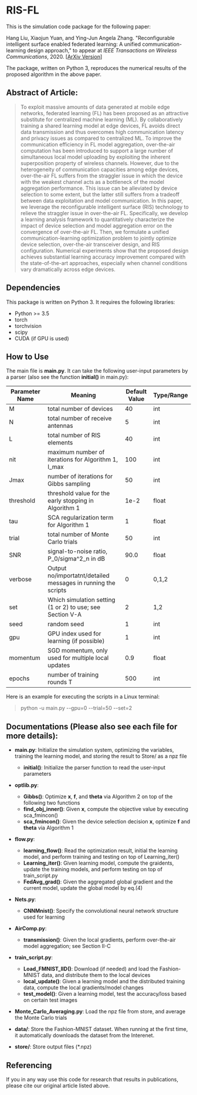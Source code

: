 # RIS-FL

This is the simulation code package for the following paper:

Hang Liu, Xiaojun Yuan, and Ying-Jun Angela Zhang. "Reconfigurable intelligent surface enabled federated learning: A unified communication-learning design approach," to appear at *IEEE Transactions on Wireless Communications*, 2020. [[ArXiv Version](https://arxiv.org/abs/2011.10282)]

The package, written on Python 3, reproduces the numerical results of the proposed algorithm in the above paper.


## Abstract of Article:

> To exploit massive amounts of data generated at mobile edge networks, federated learning (FL) has been proposed as an attractive substitute for centralized machine learning (ML). By collaboratively training a shared learning model at edge devices, FL avoids direct data transmission and thus overcomes high communication latency and privacy issues as compared to centralized ML. To improve the communication efficiency in FL model aggregation, over-the-air computation has been introduced to support a large number of simultaneous local model uploading by exploiting the inherent superposition property of wireless channels. However, due to the heterogeneity of communication capacities among edge devices, over-the-air FL suffers from the straggler issue in which the device with the weakest channel acts as a bottleneck of the model aggregation performance. This issue can be alleviated by device selection to some extent, but the latter still suffers from a tradeoff between data exploitation and model communication. In this paper, we leverage the reconfigurable intelligent surface (RIS) technology to relieve the straggler issue in over-the-air FL. Specifically, we develop a learning analysis framework to quantitatively characterize the impact of device selection and model aggregation error on the convergence of over-the-air FL. Then, we formulate a unified communication-learning optimization problem to jointly optimize device selection, over-the-air transceiver design, and RIS configuration. Numerical experiments show that the proposed design achieves substantial learning accuracy improvement compared with the state-of-the-art approaches, especially when channel conditions vary dramatically across edge devices.

 
## Dependencies
This package is written on Python 3. It requires the following libraries:
* Python >= 3.5
* torch
* torchvision
* scipy
* CUDA (if GPU is used)

## How to Use
The main file is **main.py**. It can take the following user-input parameters by a parser (also see the function **initial()** in main.py):

| Parameter Name  | Meaning| Default Value| Type/Range |
| ---------- | -----------|-----------|-----------|
| M   | total number of devices   |40   |int   |
| N   | total number of receive antennas   |5   |int   |
| L   | total number of RIS elements   |40   |int   |
| nit   | maximum number of iterations for Algorithm 1, I_max   |100   |int   |
| Jmax   | number of iterations for Gibbs sampling   |50   |int   |
| threshold   | threshold value for the early stopping in Algorithm 1   |1e-2   |float   |
| tau   | SCA regularization term for Algorithm 1   |1   |float   |
| trial   | total number of Monte Carlo trials   |50   |int   |
| SNR   | signal-to-noise ratio, P_0/sigma^2_n in dB  |90.0   |float   |
| verbose   | Output no/importatnt/detailed messages in running the scripts   |0   |0,1,2   |
| set   | Which simulation setting (1 or 2) to use; see Section V-A   |2   |1,2   |
| seed   | random seed   |1   |int   |
|  gpu  | GPU index used for learning (if possible)   |1   |int   |
| momentum   | SGD momentum, only used for multiple local updates   |0.9   |float   |
| epochs   | number of training rounds T   |500   |int   |

Here is an example for executing the scripts in a Linux terminal:
> python -u main.py --gpu=0 --trial=50 --set=2


## Documentations (Please also see each file for more details):

* __main.py__: Initialize the simulation system, optimizing the variables, training the learning model, and storing the result to Store/ as a npz file
    * __initial()__: Initialize the parser function to read the user-input parameters
    
* __optlib.py__:
    * __Gibbs()__: Optimize __x__,  __f__, and __theta__ via Algorithm 2 on top of the following two functions
    * __find_obj_inner()__: Given __x__, compute the objective value by executing sca_fmincon()
    * __sca_fmincon()__: Given the device selection decision __x__, optimize __f__ and __theta__ via Algorithm 1
* __flow.py__: 
    * __learning_flow()__: Read the optimization result, initial the learning model, and perform training and testing on top of Learning_iter()
    * __Learning_iter()__: Given learning model, compute the graidents, update the training models, and perform testing on top of train_script.py
    * __FedAvg_grad()__: Given the aggregated global gradient and the current model, update the global model by eq.(4)
* __Nets.py__: 
    * __CNNMnist()__: Specify the convolutional neural network structure used for learning
* __AirComp.py__:
    * __transmission()__: Given the local gradients, perform over-the-air model aggregation; see Section II-C 
* __train_script.py__:
    * __Load_FMNIST_IID()__: Download (if needed) and load the Fashion-MNIST data, and distribute them to the local devices
    * __local_update()__: Given a learning model and the distributed training data, compute the local gradients/model changes
    * __test_model()__: Given a learning model, test the accuracy/loss based on certain test images
* __Monte_Carlo_Averaging.py__: Load the npz file from store, and average the Monte Carlo trials
* __data/__: Store the Fashion-MNIST dataset. When running at the first time, it automatically downloads the dataset from the Interenet.
* __store/__: Store output files (\*.npz)
  


## Referencing

If you in any way use this code for research that results in publications, please cite our original article listed above.



